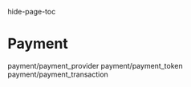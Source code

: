 hide-page-toc  

# Payment

<div class="toctree" titlesonly="">

payment/payment_provider payment/payment_token
payment/payment_transaction

</div>
